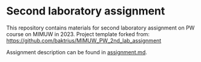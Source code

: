 # Second laboratory assignment

This repository contains materials for second laboratory assignment on PW course on MIMUW in 2023.
Project template forked from: https://github.com/baktrius/MIMUW_PW_2nd_lab_assignment

Assignment description can be found in [assignment.md](assignment.md).
